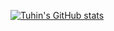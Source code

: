 [![Tuhin's GitHub stats](https://github-readme-stats.vercel.app/api?username=Tuhin114 )](https://github.com/Tuhin114/github-readme-stats)
